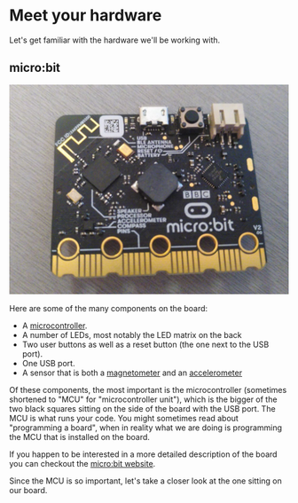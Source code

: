 # Meet your hardware

Let's get familiar with the hardware we'll be working with.

## micro:bit

<p align="center">
<img title="micro:bit" src="../assets/microbit-v2.jpg">
</p>

Here are some of the many components on the board:

- A [microcontroller].
- A number of LEDs, most notably the LED matrix on the back
- Two user buttons as well as a reset button (the one next to the USB port).
- One USB port.
- A sensor that is both a [magnetometer] and an [accelerometer]

[microcontroller]: https://en.wikipedia.org/wiki/Microcontroller
[accelerometer]: https://en.wikipedia.org/wiki/Accelerometer
[magnetometer]: https://en.wikipedia.org/wiki/Magnetometer

Of these components, the most important is the microcontroller (sometimes
shortened to "MCU" for "microcontroller unit"), which is the bigger of the two
black squares sitting on the side of the board with the USB port. The MCU is
what runs your code. You might sometimes read about "programming a board", when
in reality what we are doing is programming the MCU that is installed on the board.

If you happen to be interested in a more detailed description of the board you
can checkout the [micro:bit website](https://tech.microbit.org/hardware/).

Since the MCU is so important, let's take a closer look at the one sitting on our board.
